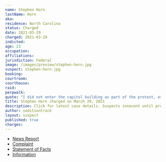 ```yaml
---
name: Stephen Horn
lastName: Horn
aka:
residence: North Carolina
status: Charged
date: 2021-03-29
charged: 2021-03-29
indicted:
age: 23
occupation:
affiliations:
jurisdiction: Federal
image: /images/preview/stephen-horn.jpg
suspect: stephen-horn.jpg
booking:
courtroom:
courthouse:
raid:
perpwalk:
quote: "I did not enter the capitol building as part of the protest, or for cheap thrills, but to accurately document and record a significant event which was taking place."
title: Stephen Horn charged on March 29, 2021
description: Click for latest case details. Suspects innocent until proven guilty.
author: seditiontrack
layout: suspect
published: true
charges:
---
```

- [News Report](https://www.cbs17.com/news/local-news/wake-county-news/it-was-important-to-document-the-event-wake-forest-man-spotted-in-ny-times-during-capitol-insurrection-turns-himself-in/)
- [Complaint](https://www.justice.gov/usao-dc/case-multi-defendant/file/1385726/download)
- [Statement of Facts](https://www.justice.gov/usao-dc/case-multi-defendant/file/1385731/download)
- [Information](https://www.justice.gov/usao-dc/case-multi-defendant/file/1388651/download)
